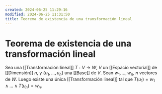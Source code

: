 ```yaml
---
created: 2024-06-25 11:29:16
modified: 2024-06-25 11:31:50
title: Teorema de existencia de una transformación lineal
---
```


# Teorema de existencia de una transformación lineal

Sea una [[Transformación lineal]] $T: V \rightarrow W$, $V$ un [[Espacio vectorial]] de [[Dimensión]] $n$, y $\left\{ u_1, \dots, u_n \right\}$ una [[Base]] de $V$. Sean $w_1, \dots, w_n$, $n$ vectores de $W$. Luego existe una única [[Transformación lineal]] tal que $T(u_1) = w_1 \land \dots \land T(u_n) = w_n$.
